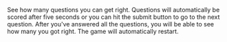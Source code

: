 See how many questions you can get right. Questions will automatically be scored after five seconds or you can hit the submit button to go to the next question. After you've answered all the questions, you will be able to see how many you got right. The game will automatically restart.
